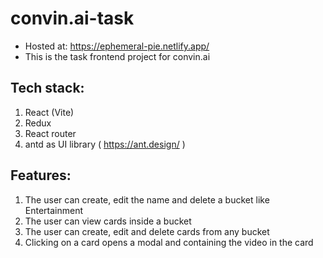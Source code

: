 # convin.ai-task

* Hosted at: https://ephemeral-pie.netlify.app/
* This is the task frontend project for convin.ai

## Tech stack:
1. React (Vite)
2. Redux
3. React router
4. antd as UI library ( https://ant.design/ )

## Features:
1. The user can create, edit the name and delete a bucket like Entertainment
2. The user can view cards inside a bucket
3. The user can create, edit and delete cards from any bucket
4. Clicking on a card opens a modal and containing the video in the card
